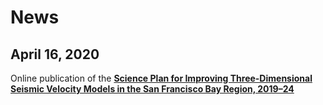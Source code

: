 # News

## April 16, 2020

Online publication of the
[**Science Plan for Improving Three-Dimensional Seismic Velocity Models in the San Francisco Bay Region, 2019–24**](https://pubs.er.usgs.gov/publication/ofr20201019)

